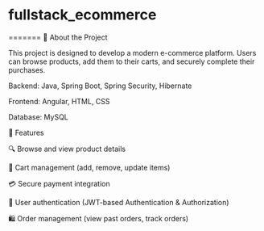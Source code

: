 
# fullstack_ecommerce
=======
🚀 About the Project

This project is designed to develop a modern e-commerce platform. Users can browse products, add them to their carts, and securely complete their purchases.

Backend: Java, Spring Boot, Spring Security, Hibernate

Frontend: Angular, HTML, CSS

Database: MySQL


📌 Features

🔍 Browse and view product details

🛒 Cart management (add, remove, update items)

💳 Secure payment integration

🔐 User authentication (JWT-based Authentication & Authorization)

🛍 Order management (view past orders, track orders)

